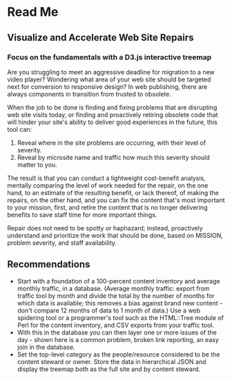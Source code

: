 # Read Me

## Visualize and Accelerate Web Site Repairs 

### Focus on the fundamentals with a D3.js interactive treemap

Are you struggling to meet an aggressive deadline for migration to a new video player? Wondering what area of your web site should be targeted next for conversion to responsive design? In web publishing, there are always components in transition from trusted to obsolete. 

When the job to be done is finding and fixing problems that are disrupting web site visits today, or finding and proactively retiring obsolete code that will hinder your site's ability to deliver good experiences in the future, this tool can:

1. Reveal where in the site problems are occurring, with their level of severity.
2. Reveal by microsite name and traffic how much this severity should matter to you.

The result is that you can conduct a lightweight cost-benefit analysis, mentally comparing the level of work needed for the repair, on the one hand, to an estimate of the resulting benefit, or lack thereof, of making the repairs, on the other hand, and you can fix the content that's most important to your mission, first, and retire the content that is no longer delivering benefits to save staff time for more important things.

Repair does not need to be spotty or haphazard; instead, proactively understand and prioritize the work that should be done, based on MISSION, problem severity, and staff availability.


## Recommendations

- Start with a foundation of a 100-percent content inventory and average monthly traffic, in a database. (Average monthly traffic: export from traffic tool by month and divide the total by the number of months for which data is available; this removes a bias against brand new content - don't compare 12 months of data to 1 month of data.)  Use a web spidering tool or a programmer's tool such as the HTML::Tree module of Perl for the content inventory, and CSV exports from your traffic tool.
- With this in the database you can then layer one or more issues of the day - shown here is a common problem, broken link reporting, an easy join in the database.
- Set the top-level category as the people/resource considered to be the content steward or owner. Store the data in hierarchical JSON and display the treemap both as the full site and by content steward.